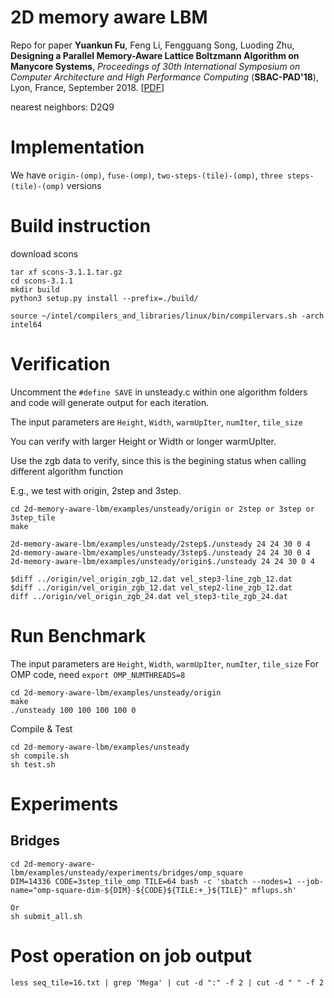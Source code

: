 # 2D memory aware LBM
Repo for paper **Yuankun Fu**, Feng Li, Fengguang Song, Luoding Zhu, **Designing a Parallel Memory-Aware Lattice Boltzmann Algorithm on Manycore Systems**, *Proceedings of 30th International Symposium on Computer Architecture and High Performance Computing* (**SBAC-PAD'18**), Lyon, France, September 2018. [[PDF](https://ieeexplore.ieee.org/abstract/document/8645909)]

nearest neighbors: D2Q9

# Implementation

We have `origin-(omp)`, `fuse-(omp)`, `two-steps-(tile)-(omp)`, `three steps-(tile)-(omp)` versions

# Build instruction

download scons
```
tar xf scons-3.1.1.tar.gz
cd scons-3.1.1
mkdir build
python3 setup.py install --prefix=./build/

source ~/intel/compilers_and_libraries/linux/bin/compilervars.sh -arch intel64 
```

# Verification

Uncomment the `#define SAVE` in unsteady.c within one algorithm folders and code will generate output for each iteration.

The input parameters are `Height`, `Width`, `warmUpIter`, `numIter`, `tile_size`

You can verify with larger Height or Width or longer warmUpIter.

Use the zgb data to verify, since this is the begining status when calling different algorithm function

E.g., we test with origin, 2step and 3step.
```
cd 2d-memory-aware-lbm/examples/unsteady/origin or 2step or 3step or 3step_tile
make

2d-memory-aware-lbm/examples/unsteady/2step$./unsteady 24 24 30 0 4
2d-memory-aware-lbm/examples/unsteady/3step$./unsteady 24 24 30 0 4
2d-memory-aware-lbm/examples/unsteady/origin$./unsteady 24 24 30 0 4

$diff ../origin/vel_origin_zgb_12.dat vel_step3-line_zgb_12.dat
$diff ../origin/vel_origin_zgb_12.dat vel_step2-line_zgb_12.dat
diff ../origin/vel_origin_zgb_24.dat vel_step3-tile_zgb_24.dat
```

# Run Benchmark

The input parameters are `Height`, `Width`, `warmUpIter`, `numIter`, `tile_size`
For OMP code, need `export OMP_NUMTHREADS=8`
```
cd 2d-memory-aware-lbm/examples/unsteady/origin
make
./unsteady 100 100 100 100 0
```

Compile & Test
```
cd 2d-memory-aware-lbm/examples/unsteady
sh compile.sh
sh test.sh
```

# Experiments
## Bridges
```
cd 2d-memory-aware-lbm/examples/unsteady/experiments/bridges/omp_square
DIM=14336 CODE=3step_tile_omp TILE=64 bash -c 'sbatch --nodes=1 --job-name="omp-square-dim-${DIM}-${CODE}${TILE:+_}${TILE}" mflups.sh'

Or
sh submit_all.sh
```

# Post operation on job output
```
less seq_tile=16.txt | grep 'Mega' | cut -d ":" -f 2 | cut -d " " -f 2
```